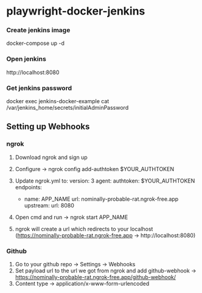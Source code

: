 # playwright-docker-jenkins

### Create jenkins image
docker-compose up -d

### Open jenkins
http://localhost:8080

### Get jenkins password
docker exec jenkins-docker-example cat /var/jenkins_home/secrets/initialAdminPassword

## Setting up Webhooks
### ngrok
1) Download ngrok and sign up
2) Configure -> ngrok config add-authtoken $YOUR_AUTHTOKEN
3) Update ngrok.yml to:
    version: 3
    agent:
    authtoken: $YOUR_AUTHTOKEN
    endpoints:
    - name: APP_NAME
        url: nominally-probable-rat.ngrok-free.app
        upstream:
        url: 8080

4) Open cmd and run -> ngrok start APP_NAME
5) ngrok will create a url which redirects to your localhost (https://nominally-probable-rat.ngrok-free.app -> http://localhost:8080)

### Github
1) Go to your github repo -> Settings -> Webhooks
2) Set payload url to the url we got from ngrok and add github-webhook -> https://nominally-probable-rat.ngrok-free.app/github-webhook/
3) Content type -> application/x-www-form-urlencoded

